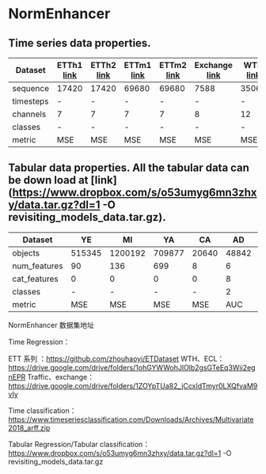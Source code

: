 # NormEnhancer

## Time series data properties.
| Dataset| ETTh1 [link](https://github.com/zhouhaoyi/ETDataset)| ETTh2 [link](https://github.com/zhouhaoyi/ETDataset) | ETTm1 [link](https://github.com/zhouhaoyi/ETDataset) | ETTm2 [link](https://github.com/zhouhaoyi/ETDataset) | Exchange [link](https://drive.google.com/drive/folders/1ZOYpTUa82_jCcxIdTmyr0LXQfvaM9vIy) | WTH [link](https://drive.google.com/drive/folders/1ohGYWWohJlOlb2gsGTeEq3Wii2egnEPR) | ECL [link](https://drive.google.com/drive/folders/1ohGYWWohJlOlb2gsGTeEq3Wii2egnEPR)  | Traffic [link](https://drive.google.com/drive/folders/1ZOYpTUa82_jCcxIdTmyr0LXQfvaM9vIy) | FA [link](https://www.timeseriesclassification.com/Downloads/Archives/Multivariate2018_arff.zip) | PE [link](https://www.timeseriesclassification.com/Downloads/Archives/Multivariate2018_arff.zip)  | HA [link](https://www.timeseriesclassification.com/Downloads/Archives/Multivariate2018_arff.zip) | PH [link](https://www.timeseriesclassification.com/Downloads/Archives/Multivariate2018_arff.zip)  | IN [link](https://www.timeseriesclassification.com/Downloads/Archives/Multivariate2018_arff.zip) |
| ------ | ----- | ----- | ----- | ------| -------  | ---  | -----| -------  | --  | --  | --  | ---  | --  | 
|sequence| 17420 | 17420 | 69680 | 69680 | 7588     | 35064| 26304| 17544    | 9414| 440 | 1000| 6668 | 50000|
|timesteps | -     | -     | -     | -     | -        | -     | -     | -        | 62   | 144  | 152  | 217  | 22 |
|channels  | 7     | 7     | 7     | 7     | 8        | 12    | 321   | 862      | 144  | 963  | 3    | 11   | 200|
|classes   | -     | -     | -     | -     | -        | -     | -     | -        | 2    | 7    | 26   | 39   | 10 |   
|metric    | MSE   | MSE   | MSE   | MSE   | MSE      | MSE   | MSE   | MSE      | AUC  | MAUC | MAUC | MAUC | MAUC|


## Tabular data properties. All the tabular data can be down load at [link](https://www.dropbox.com/s/o53umyg6mn3zhxy/data.tar.gz?dl=1 -O revisiting_models_data.tar.gz).
|Dataset| YE     | MI  | YA     | CA    | AD    | HI    | EP     | HE    | CO     | JA   |
|------ |------ |------ |------ |------ |------ |------ |------ |------ |------ |------ |
|objects| 515345 | 1200192 | 709877 | 20640 | 48842 | 98050 | 500000 | 65196 | 581012 | 83733 |
|num_features | 90     | 136     |699    | 8    | 6     |28    | 2000   | 27    | 54     | 54    |
|cat_features | 0      |0        | 0     | 0    | 8     | 0    | 0      | 0     | 0      | 0     |
|classes      | -      | -       | -     | -    | 2     | 2    | 2      | 100   | 7      | 4     |
| metric      | MSE    | MSE     | MSE   | MSE   | AUC  | AUC  | AUC    | MAUC  | MAUC   | MAUC  |


NormEnhancer 数据集地址

Time Regression：

ETT 系列 ：https://github.com/zhouhaoyi/ETDataset
WTH、ECL： https://drive.google.com/drive/folders/1ohGYWWohJlOlb2gsGTeEq3Wii2egnEPR
Traffic、exchange： https://drive.google.com/drive/folders/1ZOYpTUa82_jCcxIdTmyr0LXQfvaM9vIy

Time classification：
  https://www.timeseriesclassification.com/Downloads/Archives/Multivariate2018_arff.zip


Tabular Regression/Tabular classification：
 https://www.dropbox.com/s/o53umyg6mn3zhxy/data.tar.gz?dl=1 -O revisiting_models_data.tar.gz
